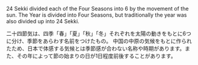 24 Sekki divided each of the Four Seasons into 6 by the movement of the sun.
The Year is divided into Four Seasons, but traditionally the year was also divided up into 24 Sekki.

二十四節気は、四季「春」「夏」「秋」「冬」それぞれを太陽の動きをもとに6つに分け、季節をあらわす名前をつけたもの。
中国の中原の気候をもとに作られたため、日本で体感する気候とは季節感が合わない名称や時期があります。また、その年によって節の始まりの日が1日程度前後することがあります。
